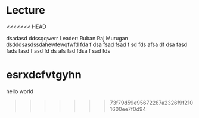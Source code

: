 # Lecture
<<<<<<< HEAD

dsadasd
ddssqqwerr
Leader: Ruban Raj Murugan
dsdddsasdssdahewfewqfwfd
fda
f
dsa
fsad
fsad
f
sd
fds
afsa
df
dsa
fasd
fads
fasd
f
asd
fd
ds
afs
fad
fdsa
f
sad
fds

esrxdcfvtgyhn
=======
hello world
>>>>>>> 73f79d59e95672287a2326f9f2101600ee7f0d94
